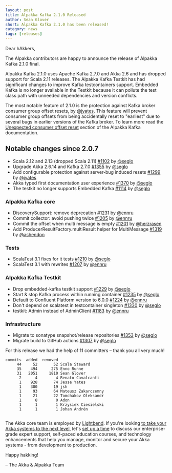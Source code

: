 ```yaml
---
layout: post
title: Alpakka Kafka 2.1.0 Released
author: Sean Glover
short: Alpakka Kafka 2.1.0 has been released!
category: news
tags: [releases]
---
```


Dear hAkkers,

The Alpakka contributors are happy to announce the release of Alpakka Kafka 2.1.0 final.

Alpakka Kafka 2.1.0 uses Apache Kafka 2.7.0 and Akka 2.6 and has dropped support for Scala 2.11 releases. 
The Alpakka Kafka Testkit has had significant changes to improve Kafka testcontainers support.
Embedded Kafka is no longer available in the Testkit because it can pollute the test class path with unneeded dependencies and version conflicts.

The most notable feature of 2.1.0 is the protection against Kafka broker consumer group offset resets, by [@jyates](https://github.com/jyates).
This feature will prevent consumer group offsets from being accidentally reset to "earliest" due to several bugs in earlier versions of the Kafka broker.
To learn more read the [Unexpected consumer offset reset](https://doc.akka.io/docs/alpakka-kafka/2.1.0/errorhandling.html#unexpected-consumer-offset-reset) section of the Alpakka Kafka documentation.

## Notable changes since 2.0.7

- Scala 2.12 and 2.13 (dropped Scala 2.11) [#1102](https://github.com/akka/alpakka-kafka/issues/1102) by [@seglo](https://github.com/seglo)
- Upgrade Akka 2.6.14 and Kafka 2.7.0 [#1355](https://github.com/akka/alpakka-kafka/issues/1355) by [@seglo](https://github.com/seglo)
- Add configurable protection against server-bug induced resets [#1299](https://github.com/akka/alpakka-kafka/issues/1299) by [@jyates](https://github.com/jyates)
- Akka typed first documentation user experience [#1370](https://github.com/akka/alpakka-kafka/issues/1370) by [@seglo](https://github.com/seglo)
- The testkit no longer supports Embedded Kafka [#1114](https://github.com/akka/alpakka-kafka/issues/1114) by [@seglo](https://github.com/seglo)

### Alpakka Kafka core

- DiscoverySupport: remove deprecation [#1231](https://github.com/akka/alpakka-kafka/issues/1231) by [@ennru](https://github.com/ennru)
- Commit collector: avoid pushing twice [#1205](https://github.com/akka/alpakka-kafka/issues/1205) by [@ennru](https://github.com/ennru)
- Commit the offset when multi message is empty [#1201](https://github.com/akka/alpakka-kafka/issues/1201) by [@herzrasen](https://github.com/herzrasen)
- Add ProducerResultFactory.multiResult helper for MultiMessage [#1319](https://github.com/akka/alpakka-kafka/issues/1319) by [@ashendon](https://github.com/ashendon)

### Tests

- ScalaTest 3.1 fixes for it tests [#1210](https://github.com/akka/alpakka-kafka/issues/1210) by [@seglo](https://github.com/seglo)
- ScalaTest 3.1 with rewrites [#1207](https://github.com/akka/alpakka-kafka/issues/1207) by [@ennru](https://github.com/ennru)

### Alpakka Kafka Testkit

- Drop embedded-kafka testkit support [#1229](https://github.com/akka/alpakka-kafka/issues/1229) by [@seglo](https://github.com/seglo)
- Start & stop Kafka process within running container [#1235](https://github.com/akka/alpakka-kafka/issues/1235) by [@seglo](https://github.com/seglo)
- Default to Confluent Platform version to 6.0.0 [#1224](https://github.com/akka/alpakka-kafka/issues/1224) by [@ennru](https://github.com/ennru)
- Don't depend on scalatest in testcontainer singleton [#1330](https://github.com/akka/alpakka-kafka/issues/1330) by [@seglo](https://github.com/seglo)
- testkit: Admin instead of AdminClient [#1183](https://github.com/akka/alpakka-kafka/issues/1183) by [@ennru](https://github.com/ennru)

### Infrastructure

- Migrate to sonatype snapshot/release repositories [#1353](https://github.com/akka/alpakka-kafka/issues/1353) by [@seglo](https://github.com/seglo)
- Migrate build to GitHub actions [#1307](https://github.com/akka/alpakka-kafka/issues/1307) by [@seglo](https://github.com/seglo)

For this release we had the help of 11 committers – thank you all very much!

```
commits  added  removed
     44     52       52 Scala Steward
     35    494      275 Enno Runne
     31   2051     1810 Sean Glover
      2      4        4 Renato Cavalcanti
      1    928       74 Jesse Yates
      1    380       19 jsh
      1     93       64 Mateusz Zakarczemny
      1     21       22 Tomchakov Oleksandr
      1      8        0 Adon
      1      1        1 Krzysiek Ciesielski
      1      1        1 Johan Andrén


```


The Akka core team is employed by [Lightbend](https://www.lightbend.com/). If you're looking [to take your Akka systems to the next level](https://www.lightbend.com/lightbend-subscription), let's [set up a time](https://lightbend.com/contact) to discuss our enterprise-grade expert support, self-paced education courses, and technology enhancements that help you manage, monitor and secure your Akka systems - from development to production.

Happy hakking!

– The Akka & Alpakka Team
